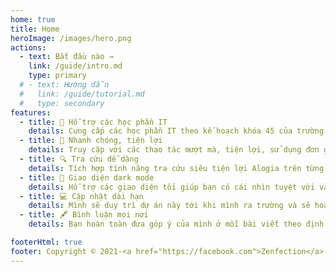```yaml
---
home: true
title: Home
heroImage: /images/hero.png
actions:
  - text: Bắt đầu nào →
    link: /guide/intro.md
    type: primary
  # - text: Hướng dẫn
  #   link: /guide/tutorial.md
  #   type: secondary
features:
  - title: 🎁 Hỗ trợ các học phần IT
    details: Cung cấp các học phần IT theo kế hoạch khóa 45 của trường đại học Cần Thơ
  - title: 🚀 Nhanh chóng, tiện lợi
    details: Truy cập với các thao tác mượt mà, tiện lợi, sử dụng đơn giản thích hợp cho mọi người mới sử dụng
  - title: 🔍 Tra cứu dễ dàng
    details: Tích hợp tính năng tra cứu siêu tiện lợi Alogia trên từng học phần và nhiều tính năng search
  - title: 🌙 Giao diện dark mode
    details: Hỗ trợ các giao diện tối giúp bạn có cái nhìn tuyệt vời và dịu mắt hơn khi đọc tài liệu
  - title: 💻 Cập nhật dài hạn
    details: Mình sẽ duy trì dự án này tới khi mình ra trường và sẽ hoàn thành nó sớm nhất có thể
  - title: 🖋 Bình luận mọi nơi
    details: Bạn hoàn toàn đưa góp ý của mình ở mỗi bài viết theo định dạng Markdown để xây dựng nội dung tốt hơn

footerHtml: true
footer: Copyright © 2021-<a href="https://facebook.com">Zenfection</a>
---
```


<ImageShadow src="https://github.com/image-component/gallery/blob/main/girl/4.jpg?raw=true"/>